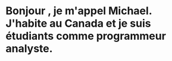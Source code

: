 # Bonjour , je m'appel Michael. J'habite au Canada et je suis étudiants comme programmeur analyste.
